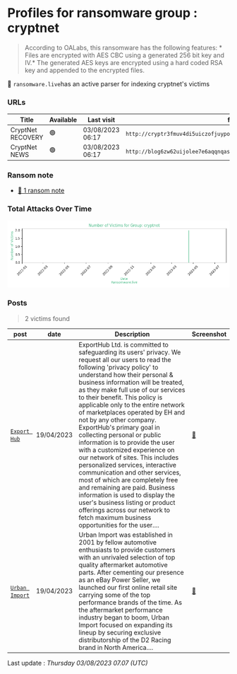 # Profiles for ransomware group : **cryptnet**


>  According to OALabs, this ransomware has the following features: * Files are encrypted with AES CBC using a generated 256 bit key and IV.* The generated AES keys are encrypted using a hard coded RSA key and appended to the encrypted files.


🔎 `ransomware.live`has an active  parser for indexing cryptnet's victims

### URLs
| Title | Available | Last visit | fqdn | Screenshot 
|---|---|---|---|---|
| CryptNet RECOVERY | 🟢 | 03/08/2023 06:17 | `http://cryptr3fmuv4di5uiczofjuypopr63x2gltlsvhur2ump4ebru2xd3yd.onion` | <a href="https://images.ransomware.live/screenshots/cryptr3fmuv4di5uiczofjuypopr63x2gltlsvhur2ump4ebru2xd3yd-onion.png" target=_blank>📸</a> | 
| CryptNet NEWS | 🟢 | 03/08/2023 06:17 | `http://blog6zw62uijolee7e6aqqnqaszs3ckr5iphzdzsazgrpvtqtjwqryid.onion` | <a href="https://images.ransomware.live/screenshots/blog6zw62uijolee7e6aqqnqaszs3ckr5iphzdzsazgrpvtqtjwqryid-onion.png" target=_blank>📸</a> | 


### Ransom note
* [📝 1 ransom note](notes/cryptnet)

### Total Attacks Over Time

![Statistics](../graphs/stats-cryptnet.png)


### Posts

> 2 victims found

| post | date | Description | Screenshot | 
|---|---|---|---|
| [`Export Hub`](https://www.exporthub.com) | 19/04/2023 | ExportHub Ltd. is committed to safeguarding its users' privacy. We request all our users to read the following 'privacy policy' to understand how their personal & business information will be treated, as they make full use of our services to their benefit. This policy is applicable only to the entire network of marketplaces operated by EH and not by any other company. ExportHub's primary goal in collecting personal or public information is to provide the user with a customized experience on our network of sites. This includes personalized services, interactive communication and other services, most of which are completely free and remaining are paid. Business information is used to display the user's business listing or product offerings across our network to fetch maximum business opportunities for the user....  | <a href="https://images.ransomware.live/screenshots/posts/b9f12263753747e28509440b3277b07a.png" target=_blank>📸</a> |
| [`Urban Import`](https://www.urbanimport.com) | 19/04/2023 | Urban Import was established in 2001 by fellow automotive enthusiasts to provide customers with an unrivaled selection of top quality aftermarket automotive parts. After cementing our presence as an eBay Power Seller, we launched our first online retail site carrying some of the top performance brands of the time. As the aftermarket performance industry began to boom, Urban Import focused on expanding its lineup by securing exclusive distributorship of the D2 Racing brand in North America....  | <a href="https://images.ransomware.live/screenshots/posts/45025a1d5bcf2c57c42b81226e81d134.png" target=_blank>📸</a> |



Last update : _Thursday 03/08/2023 07.07 (UTC)_
